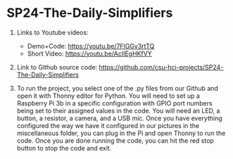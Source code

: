 # SP24-The-Daily-Simplifiers
1. Links to Youtube videos:
    * Demo+Code: https://youtu.be/7FlGGv3rtTQ
    * Short Video: https://youtu.be/AcIIEgHKfVY


2. Link to Github source code: https://github.com/csu-hci-projects/SP24-The-Daily-Simplifiers

3. To run the project, you select one of the .py files from our Github and open it with Thonny editor for Python. You will need to set up a Raspberry Pi 3b in a specific configuration with GPIO port numbers being set to their assigned values in the code. You will need an LED, a button, a resistor, a camera, and a USB mic. Once you have everything configured the way we have it configured in our pictures in the miscellaneous folder, you can plug in the Pi and open Thonny to run the code. Once you are done running the code, you can hit the red stop button to stop the code and exit.
